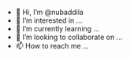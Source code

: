 - 👋 Hi, I’m @nubaddila
- 👀 I’m interested in ...
- 🌱 I’m currently learning ...
- 💞️ I’m looking to collaborate on ...
- 📫 How to reach me ...

<!---
nubaddila/nubaddila is a ✨ special ✨ repository because its `README.md` (this file) appears on your GitHub profile.
You can click the Preview link to take a look at your changes.
--->
